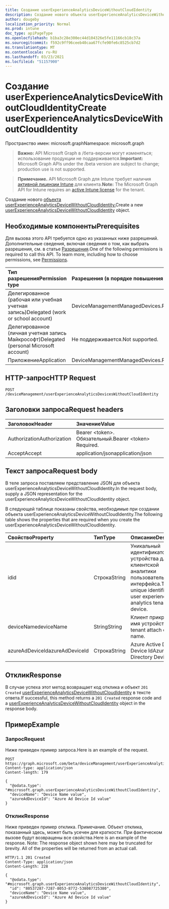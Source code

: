 ```yaml
---
title: Создание userExperienceAnalyticsDeviceWithoutCloudIdentity
description: Создание нового объекта userExperienceAnalyticsDeviceWithoutCloudIdentity.
author: dougeby
localization_priority: Normal
ms.prod: intune
doc_type: apiPageType
ms.openlocfilehash: b1ba3c28e300ec44d104326e5fe11166cb18c37a
ms.sourcegitcommit: f592c9ff96ceeb40caa67fcfe90fe6c8525cb7d2
ms.translationtype: MT
ms.contentlocale: ru-RU
ms.lasthandoff: 03/23/2021
ms.locfileid: "51157900"
---
```

# <a name="create-userexperienceanalyticsdevicewithoutcloudidentity"></a><span data-ttu-id="173bf-103">Создание userExperienceAnalyticsDeviceWithoutCloudIdentity</span><span class="sxs-lookup"><span data-stu-id="173bf-103">Create userExperienceAnalyticsDeviceWithoutCloudIdentity</span></span>

<span data-ttu-id="173bf-104">Пространство имен: microsoft.graph</span><span class="sxs-lookup"><span data-stu-id="173bf-104">Namespace: microsoft.graph</span></span>

> <span data-ttu-id="173bf-105">**Важно:** API Microsoft Graph в /бета-версии могут изменяться; использование продукции не поддерживается.</span><span class="sxs-lookup"><span data-stu-id="173bf-105">**Important:** Microsoft Graph APIs under the /beta version are subject to change; production use is not supported.</span></span>

> <span data-ttu-id="173bf-106">**Примечание.** API Microsoft Graph для Intune требует наличия [активной лицензии Intune](https://go.microsoft.com/fwlink/?linkid=839381) для клиента.</span><span class="sxs-lookup"><span data-stu-id="173bf-106">**Note:** The Microsoft Graph API for Intune requires an [active Intune license](https://go.microsoft.com/fwlink/?linkid=839381) for the tenant.</span></span>

<span data-ttu-id="173bf-107">Создание нового [объекта userExperienceAnalyticsDeviceWithoutCloudIdentity.](../resources/intune-devices-userexperienceanalyticsdevicewithoutcloudidentity.md)</span><span class="sxs-lookup"><span data-stu-id="173bf-107">Create a new [userExperienceAnalyticsDeviceWithoutCloudIdentity](../resources/intune-devices-userexperienceanalyticsdevicewithoutcloudidentity.md) object.</span></span>

## <a name="prerequisites"></a><span data-ttu-id="173bf-108">Необходимые компоненты</span><span class="sxs-lookup"><span data-stu-id="173bf-108">Prerequisites</span></span>
<span data-ttu-id="173bf-p101">Для вызова этого API требуется одно из указанных ниже разрешений. Дополнительные сведения, включая сведения о том, как выбрать разрешения, см. в статье [Разрешения](/graph/permissions-reference).</span><span class="sxs-lookup"><span data-stu-id="173bf-p101">One of the following permissions is required to call this API. To learn more, including how to choose permissions, see [Permissions](/graph/permissions-reference).</span></span>

|<span data-ttu-id="173bf-111">Тип разрешения</span><span class="sxs-lookup"><span data-stu-id="173bf-111">Permission type</span></span>|<span data-ttu-id="173bf-112">Разрешения (в порядке повышения привилегий)</span><span class="sxs-lookup"><span data-stu-id="173bf-112">Permissions (from least to most privileged)</span></span>|
|:---|:---|
|<span data-ttu-id="173bf-113">Делегированное (рабочая или учебная учетная запись)</span><span class="sxs-lookup"><span data-stu-id="173bf-113">Delegated (work or school account)</span></span>|<span data-ttu-id="173bf-114">DeviceManagementManagedDevices.ReadWrite.All</span><span class="sxs-lookup"><span data-stu-id="173bf-114">DeviceManagementManagedDevices.ReadWrite.All</span></span>|
|<span data-ttu-id="173bf-115">Делегированное (личная учетная запись Майкрософт)</span><span class="sxs-lookup"><span data-stu-id="173bf-115">Delegated (personal Microsoft account)</span></span>|<span data-ttu-id="173bf-116">Не поддерживается.</span><span class="sxs-lookup"><span data-stu-id="173bf-116">Not supported.</span></span>|
|<span data-ttu-id="173bf-117">Приложение</span><span class="sxs-lookup"><span data-stu-id="173bf-117">Application</span></span>|<span data-ttu-id="173bf-118">DeviceManagementManagedDevices.ReadWrite.All</span><span class="sxs-lookup"><span data-stu-id="173bf-118">DeviceManagementManagedDevices.ReadWrite.All</span></span>|

## <a name="http-request"></a><span data-ttu-id="173bf-119">HTTP-запрос</span><span class="sxs-lookup"><span data-stu-id="173bf-119">HTTP Request</span></span>
<!-- {
  "blockType": "ignored"
}
-->
``` http
POST /deviceManagement/userExperienceAnalyticsDevicesWithoutCloudIdentity
```

## <a name="request-headers"></a><span data-ttu-id="173bf-120">Заголовки запроса</span><span class="sxs-lookup"><span data-stu-id="173bf-120">Request headers</span></span>
|<span data-ttu-id="173bf-121">Заголовок</span><span class="sxs-lookup"><span data-stu-id="173bf-121">Header</span></span>|<span data-ttu-id="173bf-122">Значение</span><span class="sxs-lookup"><span data-stu-id="173bf-122">Value</span></span>|
|:---|:---|
|<span data-ttu-id="173bf-123">Authorization</span><span class="sxs-lookup"><span data-stu-id="173bf-123">Authorization</span></span>|<span data-ttu-id="173bf-124">Bearer &lt;token&gt;. Обязательный.</span><span class="sxs-lookup"><span data-stu-id="173bf-124">Bearer &lt;token&gt; Required.</span></span>|
|<span data-ttu-id="173bf-125">Accept</span><span class="sxs-lookup"><span data-stu-id="173bf-125">Accept</span></span>|<span data-ttu-id="173bf-126">application/json</span><span class="sxs-lookup"><span data-stu-id="173bf-126">application/json</span></span>|

## <a name="request-body"></a><span data-ttu-id="173bf-127">Текст запроса</span><span class="sxs-lookup"><span data-stu-id="173bf-127">Request body</span></span>
<span data-ttu-id="173bf-128">В теле запроса поставляем представление JSON для объекта userExperienceAnalyticsDeviceWithoutCloudIdentity.</span><span class="sxs-lookup"><span data-stu-id="173bf-128">In the request body, supply a JSON representation for the userExperienceAnalyticsDeviceWithoutCloudIdentity object.</span></span>

<span data-ttu-id="173bf-129">В следующей таблице показаны свойства, необходимые при создании объекта userExperienceAnalyticsDeviceWithoutCloudIdentity.</span><span class="sxs-lookup"><span data-stu-id="173bf-129">The following table shows the properties that are required when you create the userExperienceAnalyticsDeviceWithoutCloudIdentity.</span></span>

|<span data-ttu-id="173bf-130">Свойство</span><span class="sxs-lookup"><span data-stu-id="173bf-130">Property</span></span>|<span data-ttu-id="173bf-131">Тип</span><span class="sxs-lookup"><span data-stu-id="173bf-131">Type</span></span>|<span data-ttu-id="173bf-132">Описание</span><span class="sxs-lookup"><span data-stu-id="173bf-132">Description</span></span>|
|:---|:---|:---|
|<span data-ttu-id="173bf-133">id</span><span class="sxs-lookup"><span data-stu-id="173bf-133">id</span></span>|<span data-ttu-id="173bf-134">Строка</span><span class="sxs-lookup"><span data-stu-id="173bf-134">String</span></span>|<span data-ttu-id="173bf-135">Уникальный идентификатор устройства для клиентской аналитики пользовательского интерфейса.</span><span class="sxs-lookup"><span data-stu-id="173bf-135">The unique identifier of the user experience analytics tenant attach device.</span></span>|
|<span data-ttu-id="173bf-136">deviceName</span><span class="sxs-lookup"><span data-stu-id="173bf-136">deviceName</span></span>|<span data-ttu-id="173bf-137">String</span><span class="sxs-lookup"><span data-stu-id="173bf-137">String</span></span>|<span data-ttu-id="173bf-138">Клиент прикрепит имя устройства.</span><span class="sxs-lookup"><span data-stu-id="173bf-138">The tenant attach device's name.</span></span>|
|<span data-ttu-id="173bf-139">azureAdDeviceId</span><span class="sxs-lookup"><span data-stu-id="173bf-139">azureAdDeviceId</span></span>|<span data-ttu-id="173bf-140">Строка</span><span class="sxs-lookup"><span data-stu-id="173bf-140">String</span></span>|<span data-ttu-id="173bf-141">Azure Active Directory Device Id</span><span class="sxs-lookup"><span data-stu-id="173bf-141">Azure Active Directory Device Id</span></span>|



## <a name="response"></a><span data-ttu-id="173bf-142">Отклик</span><span class="sxs-lookup"><span data-stu-id="173bf-142">Response</span></span>
<span data-ttu-id="173bf-143">В случае успеха этот метод возвращает код отклика и объект `201 Created` [userExperienceAnalyticsDeviceWithoutCloudIdentity](../resources/intune-devices-userexperienceanalyticsdevicewithoutcloudidentity.md) в тексте ответа.</span><span class="sxs-lookup"><span data-stu-id="173bf-143">If successful, this method returns a `201 Created` response code and a [userExperienceAnalyticsDeviceWithoutCloudIdentity](../resources/intune-devices-userexperienceanalyticsdevicewithoutcloudidentity.md) object in the response body.</span></span>

## <a name="example"></a><span data-ttu-id="173bf-144">Пример</span><span class="sxs-lookup"><span data-stu-id="173bf-144">Example</span></span>

### <a name="request"></a><span data-ttu-id="173bf-145">Запрос</span><span class="sxs-lookup"><span data-stu-id="173bf-145">Request</span></span>
<span data-ttu-id="173bf-146">Ниже приведен пример запроса.</span><span class="sxs-lookup"><span data-stu-id="173bf-146">Here is an example of the request.</span></span>
``` http
POST https://graph.microsoft.com/beta/deviceManagement/userExperienceAnalyticsDevicesWithoutCloudIdentity
Content-type: application/json
Content-length: 179

{
  "@odata.type": "#microsoft.graph.userExperienceAnalyticsDeviceWithoutCloudIdentity",
  "deviceName": "Device Name value",
  "azureAdDeviceId": "Azure Ad Device Id value"
}
```

### <a name="response"></a><span data-ttu-id="173bf-147">Отклик</span><span class="sxs-lookup"><span data-stu-id="173bf-147">Response</span></span>
<span data-ttu-id="173bf-p102">Ниже приведен пример отклика. Примечание. Объект отклика, показанный здесь, может быть усечен для краткости. При фактическом вызове будут возвращены все свойства.</span><span class="sxs-lookup"><span data-stu-id="173bf-p102">Here is an example of the response. Note: The response object shown here may be truncated for brevity. All of the properties will be returned from an actual call.</span></span>
``` http
HTTP/1.1 201 Created
Content-Type: application/json
Content-Length: 228

{
  "@odata.type": "#microsoft.graph.userExperienceAnalyticsDeviceWithoutCloudIdentity",
  "id": "80537287-7287-8053-8772-538087725380",
  "deviceName": "Device Name value",
  "azureAdDeviceId": "Azure Ad Device Id value"
}
```




